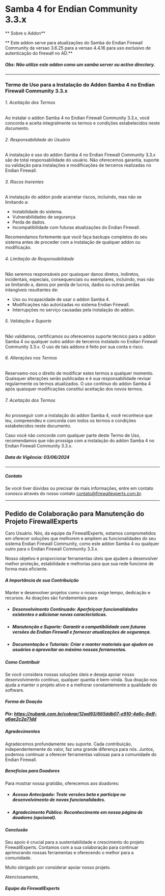 
# Samba 4 for Endian Community 3.3.x


** Sobre o Addon**

** Este addon serve para atualizações do Samba do Endian Firewall Community da versao 3.6.25 para a versao 4.4.16 para uso exclusivo de autenticação do firewall no AD.**

#####  Obs: Não utilize este addon como um samba server ou active directory.


------------


### Termo de Uso para a Instalação do Addon Samba 4 no Endian Firewall Community 3.3.x

###### 1. Aceitação dos Termos
Ao instalar o addon Samba 4 no Endian Firewall Community 3.3.x, você concorda e aceita integralmente os termos e condições estabelecidos neste documento.

###### 2. Responsabilidade do Usuário
A instalação e uso do addon Samba 4 no Endian Firewall Community 3.3.x são de total responsabilidade do usuário. Não oferecemos garantia, suporte ou validação para instalações e modificações de terceiros realizadas no Endian Firewall.

###### 3. Riscos Inerentes
A instalação do addon pode acarretar riscos, incluindo, mas não se limitando a:

- Instabilidade do sistema.
- Vulnerabilidades de segurança.
- Perda de dados.
- Incompatibilidade com futuras atualizações do Endian Firewall.

Recomendamos fortemente que você faça backups completos do seu sistema antes de proceder com a instalação de qualquer addon ou modificação.

###### 4. Limitação de Responsabilidade
Não seremos responsáveis por quaisquer danos diretos, indiretos, incidentais, especiais, consequenciais ou exemplares, incluindo, mas não se limitando a, danos por perda de lucros, dados ou outras perdas intangíveis resultantes de:

- Uso ou incapacidade de usar o addon Samba 4.
- Modificações não autorizadas no sistema Endian Firewall.
- Interrupções no serviço causadas pela instalação do addon.

###### 5. Validação e Suporte
Não validamos, certificamos ou oferecemos suporte técnico para o addon Samba 4 ou qualquer outro addon de terceiros instalado no Endian Firewall Community 3.3.x. O uso de tais addons é feito por sua conta e risco.

###### 6. Alterações nos Termos
Reservamo-nos o direito de modificar estes termos a qualquer momento. Quaisquer alterações serão publicadas e é sua responsabilidade revisar regularmente os termos atualizados. O uso contínuo do addon Samba 4 após quaisquer modificações constitui aceitação dos novos termos.

###### 7. Aceitação dos Termos
Ao prosseguir com a instalação do addon Samba 4, você reconhece que leu, compreendeu e concorda com todos os termos e condições estabelecidos neste documento.

Caso você não concorde com qualquer parte deste Termo de Uso, recomendamos que não prossiga com a instalação do addon Samba 4 no Endian Firewall Community 3.3.x.

##### Data de Vigência: 03/06/2024

------------


##### Contato
Se você tiver dúvidas ou precisar de mais informações, entre em contato conosco através do nosso contato contato@firewallexperts.com.br.

------------

## Pedido de Colaboração para Manutenção do Projeto FirewallExperts

Caro Usuário.
Nós, da equipe da FirewallExperts, estamos comprometidos em oferecer soluções que melhorem e ampliem as funcionalidades do seu sistema Endian Firewall Community, como este addon Samba 4 ou qualquer outro para o Endian Firewall Community 3.3.x. 

Nosso objetivo é proporcionar ferramentas úteis que ajudem a desenvolver melhor proteção, estabilidade e melhorias para que sua rede funcione de forma mais eficiente.

##### A Importância de sua Contribuição
Manter e desenvolver projetos como o nosso exige tempo, dedicação e recursos. As doações são fundamentais para:

- ##### Desenvolvimento Continuado: Aperfeiçoar funcionalidades existentes e adicionar novas características.
- #####  Manutenção e Suporte: Garantir a compatibilidade com futuras versões do Endian Firewall e fornecer atualizações de segurança.
- #####  Documentação e Tutoriais: Criar e manter materiais que ajudem os usuários a aproveitar ao máximo nossas ferramentas.

##### Como Contribuir

Se você considera nossas soluções úteis e deseja apoiar nosso desenvolvimento contínuo, qualquer quantia é bem-vinda. Sua doação nos ajuda a manter o projeto ativo e a melhorar constantemente a qualidade do software.

##### Forma de Doação

##### Pix: https://nubank.com.br/cobrar/12wd93/665ddb07-e910-4a6c-8aff-a6ae2c2a71dd

##### Agradecimentos

Agradecemos profundamente seu suporte. Cada contribuição, independentemente do valor, faz uma grande diferença para nós. Juntos, podemos continuar a oferecer ferramentas valiosas para a comunidade do Endian Firewall.

##### Benefícios para Doadores
Para mostrar nossa gratidão, oferecemos aos doadores:

- ##### Acesso Antecipado: Teste versões beta e participe no desenvolvimento de novas funcionalidades.

- ##### Agradecimento Público: Reconhecimento em nossa página de doadores (opcional).


##### Conclusão

Seu apoio é crucial para a sustentabilidade e crescimento do projeto FirewallExperts. Contamos com a sua colaboração para continuar aprimorando nossas ferramentas e oferecendo o melhor para a comunidade.

Muito obrigado por considerar apoiar nosso projeto.

Atenciosamente,

##### Equipe da FirewallExperts


